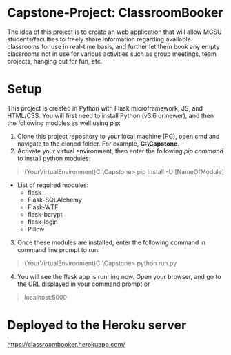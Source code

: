 # Capstone-Project: ClassroomBooker
The idea of this project is to create an web application that will allow MGSU students/faculties to freely share information regarding available classrooms for use in real-time basis, and further let them book any empty classrooms not in use for various activities such as group meetings, team projects, hanging out for fun, etc.

# Setup
This project is created in Python with Flask microframework, JS, and HTML/CSS. You will first need to install Python (v3.6 or newer), and then the following modules as well using pip:
1. Clone this project repository to your local machine (PC), open cmd and navigate to the cloned folder. For example, **C:\Capstone**.
2. Activate your virtual environment, then enter the following *pip command* to install python modules:
  > (YourVirtualEnvironment)C:\Capstone> pip install -U [NameOfModule]
* List of required modules:
  - flask
  - Flask-SQLAlchemy
  - Flask-WTF
  - flask-bcrypt
  - flask-login
  - Pillow
  
3. Once these modules are installed, enter the following command in command line prompt to run:
  > (YourVirtualEnvironment)C:\Capstone> python run.py
4. You will see the flask app is running now. Open your browser, and go to the URL displayed in your command prompt or
  > localhost:5000

# Deployed to the Heroku server
https://classroombooker.herokuapp.com/
